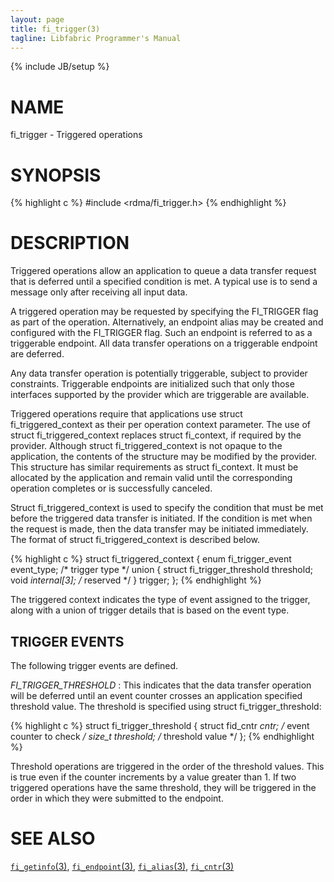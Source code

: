```yaml
---
layout: page
title: fi_trigger(3)
tagline: Libfabric Programmer's Manual
---
```

{% include JB/setup %}

# NAME

fi_trigger - Triggered operations

# SYNOPSIS

{% highlight c %}
#include <rdma/fi_trigger.h>
{% endhighlight %}

# DESCRIPTION

Triggered operations allow an application to queue a data transfer
request that is deferred until a specified condition is met.  A typical
use is to send a message only after receiving all input data.

A triggered operation may be requested by specifying the FI_TRIGGER
flag as part of the operation.  Alternatively, an endpoint alias may
be created and configured with the FI_TRIGGER flag.  Such an endpoint
is referred to as a triggerable endpoint.  All data transfer
operations on a triggerable endpoint are deferred.

Any data transfer operation is potentially triggerable, subject to
provider constraints.  Triggerable endpoints are initialized such that
only those interfaces supported by the provider which are triggerable
are available.

Triggered operations require that applications use struct
fi_triggered_context as their per operation context parameter.  The
use of struct fi_triggered_context replaces struct fi_context, if
required by the provider.  Although struct fi_triggered_context is not
opaque to the application, the contents of the structure may be
modified by the provider.  This structure has similar requirements as
struct fi_context.  It must be allocated by the application and remain
valid until the corresponding operation completes or is successfully
canceled.

Struct fi_triggered_context is used to specify the condition that must
be met before the triggered data transfer is initiated.  If the
condition is met when the request is made, then the data transfer may
be initiated immediately.  The format of struct fi_triggered_context
is described below.

{% highlight c %}
struct fi_triggered_context {
	enum fi_trigger_event   event_type;   /* trigger type */
	union {
		struct fi_trigger_threshold	threshold;
		void                *internal[3]; /* reserved */
	} trigger;
};
{% endhighlight %}

The triggered context indicates the type of event assigned to the
trigger, along with a union of trigger details that is based on the
event type.

## TRIGGER EVENTS

The following trigger events are defined.

*FI_TRIGGER_THRESHOLD*
: This indicates that the data transfer operation will be deferred
  until an event counter crosses an application specified threshold
  value.  The threshold is specified using struct
  fi_trigger_threshold:

{% highlight c %}
struct fi_trigger_threshold {
	struct fid_cntr *cntr; /* event counter to check */
	size_t threshold;      /* threshold value */
};
{% endhighlight %}

Threshold operations are triggered in the order of the threshold
values.  This is true even if the counter increments by a value
greater than 1.  If two triggered operations have the same threshold,
they will be triggered in the order in which they were submitted to
the endpoint.

# SEE ALSO

[`fi_getinfo`(3)](fi_getinfo.3.html),
[`fi_endpoint`(3)](fi_endpoint.3.html),
[`fi_alias`(3)](fi_alias.3.html),
[`fi_cntr`(3)](fi_cntr.3.html)
